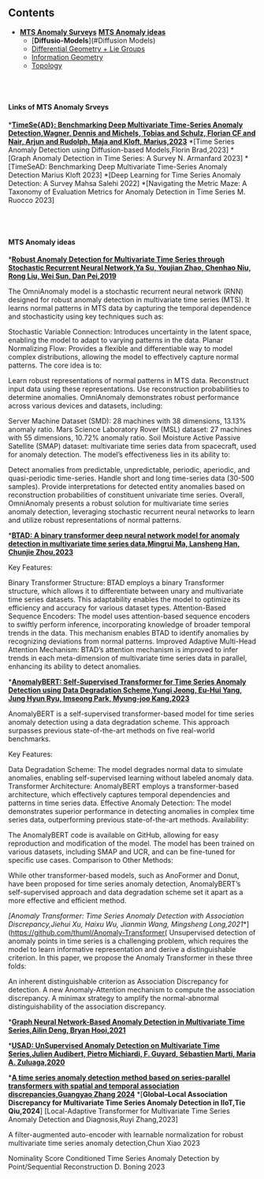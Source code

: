 
## Contents


- [**MTS Anomaly Surveys**](#Surveys)
  [**MTS Anomaly ideas**](#Ideas)
  - [**Diffusio-Models**](#Diffusion Models)
  - [Differential Geometry + Lie Groups](#diffgeo)
  - [Information Geometry](#infogeo)
  - [Topology](#topology)


<br /><br />

<a name="Surveys" />

#### Links of MTS Anomaly Srveys
*[**TimeSe{AD}: Benchmarking Deep Multivariate Time-Series Anomaly Detection,Wagner, Dennis and Michels, Tobias and Schulz, Florian CF and Nair, Arjun and Rudolph, Maja and Kloft, Marius,2023**](https://github.com/wagner-d/TimeSeAD/tree/master)
*[Time Series Anomaly Detection using Diffusion-based Models,Florin Brad,2023]
*[Graph Anomaly Detection in Time Series: A Survey N. Armanfard 2023]
*[TimeSeAD: Benchmarking Deep Multivariate Time-Series Anomaly Detection Marius Kloft 2023]
*[Deep Learning for Time Series Anomaly Detection: A Survey Mahsa Salehi 2022]
*[Navigating the Metric Maze: A Taxonomy of Evaluation Metrics for Anomaly Detection in Time Series M. Ruocco 2023]

<br /><br />

<a name="Ideas" />

####  MTS Anomaly ideas
*[**Robust Anomaly Detection for Multivariate Time Series through Stochastic Recurrent Neural Network,Ya Su, Youjian Zhao, Chenhao Niu, Rong Liu, Wei Sun, Dan Pei,2019**](https://github.com/NetManAIOps/OmniAnomaly)

The OmniAnomaly model is a stochastic recurrent neural network (RNN) designed for robust anomaly detection in multivariate time series (MTS). It learns normal patterns in MTS data by capturing the temporal dependence and stochasticity using key techniques such as:

Stochastic Variable Connection: Introduces uncertainty in the latent space, enabling the model to adapt to varying patterns in the data.
Planar Normalizing Flow: Provides a flexible and differentiable way to model complex distributions, allowing the model to effectively capture normal patterns.
The core idea is to:

Learn robust representations of normal patterns in MTS data.
Reconstruct input data using these representations.
Use reconstruction probabilities to determine anomalies.
OmniAnomaly demonstrates robust performance across various devices and datasets, including:

Server Machine Dataset (SMD): 28 machines with 38 dimensions, 13.13% anomaly ratio.
Mars Science Laboratory Rover (MSL) dataset: 27 machines with 55 dimensions, 10.72% anomaly ratio.
Soil Moisture Active Passive Satellite (SMAP) dataset: multivariate time series data from spacecraft, used for anomaly detection.
The model’s effectiveness lies in its ability to:

Detect anomalies from predictable, unpredictable, periodic, aperiodic, and quasi-periodic time-series.
Handle short and long time-series data (30-500 samples).
Provide interpretations for detected entity anomalies based on reconstruction probabilities of constituent univariate time series.
Overall, OmniAnomaly presents a robust solution for multivariate time series anomaly detection, leveraging stochastic recurrent neural networks to learn and utilize robust representations of normal patterns.

*[**BTAD: A binary transformer deep neural network model for anomaly detection in multivariate time series data,Mingrui Ma, Lansheng Han, Chunjie Zhou,2023** ](https://www.sciencedirect.com/science/article/abs/pii/S1474034623000770)

Key Features:

Binary Transformer Structure: BTAD employs a binary Transformer structure, which allows it to differentiate between unary and multivariate time series datasets. This adaptability enables the model to optimize its efficiency and accuracy for various dataset types.
Attention-Based Sequence Encoders: The model uses attention-based sequence encoders to swiftly perform inference, incorporating knowledge of broader temporal trends in the data. This mechanism enables BTAD to identify anomalies by recognizing deviations from normal patterns.
Improved Adaptive Multi-Head Attention Mechanism: BTAD’s attention mechanism is improved to infer trends in each meta-dimension of multivariate time series data in parallel, enhancing its ability to detect anomalies.

*[**AnomalyBERT: Self-Supervised Transformer for Time Series Anomaly Detection using Data Degradation Scheme,Yungi Jeong, Eu-Hui Yang, Jung Hyun Ryu, Imseong Park, Myung-joo Kang,2023** ](https://github.com/Jhryu30/AnomalyBERT)

AnomalyBERT is a self-supervised transformer-based model for time series anomaly detection using a data degradation scheme. This approach surpasses previous state-of-the-art methods on five real-world benchmarks.

Key Features:

Data Degradation Scheme: The model degrades normal data to simulate anomalies, enabling self-supervised learning without labeled anomaly data.
Transformer Architecture: AnomalyBERT employs a transformer-based architecture, which effectively captures temporal dependencies and patterns in time series data.
Effective Anomaly Detection: The model demonstrates superior performance in detecting anomalies in complex time series data, outperforming previous state-of-the-art methods.
Availability:

The AnomalyBERT code is available on GitHub, allowing for easy reproduction and modification of the model.
The model has been trained on various datasets, including SMAP and UCR, and can be fine-tuned for specific use cases.
Comparison to Other Methods:

While other transformer-based models, such as AnoFormer and Donut, have been proposed for time series anomaly detection, AnomalyBERT’s self-supervised approach and data degradation scheme set it apart as a more effective and efficient method.

*[Anomaly Transformer: Time Series Anomaly Detection with Association Discrepancy,Jiehui Xu, Haixu Wu, Jianmin Wang, Mingsheng Long,2021**](https://github.com/thuml/Anomaly-Transformer(
Unsupervised detection of anomaly points in time series is a challenging problem, which requires the model to learn informative representation and derive a distinguishable criterion. In this paper, we propose the Anomaly Transformer in these three folds:

An inherent distinguishable criterion as Association Discrepancy for detection.
A new Anomaly-Attention mechanism to compute the association discrepancy.
A minimax strategy to amplify the normal-abnormal distinguishability of the association discrepancy.

*[**Graph Neural Network-Based Anomaly Detection in Multivariate Time Series,Ailin Deng, Bryan Hooi,2021**](https://github.com/d-ailin/GDN)


*[**USAD: UnSupervised Anomaly Detection on Multivariate Time Series,Julien Audibert, Pietro Michiardi, F. Guyard, Sébastien Marti, Maria A. Zuluaga,2020**](https://hwk0702.github.io/treatise%20review/2021/02/15/USAD/)

*[**A time series anomaly detection method based on series-parallel transformers with spatial and temporal association discrepancies,Guangyao Zhang 2024**](https://www.sciencedirect.com/science/article/abs/pii/S0020025523015633)
*[**Global–Local Association Discrepancy for Multivariate Time Series Anomaly Detection in IIoT,Tie Qiu,2024**]
[Local-Adaptive Transformer for Multivariate Time Series Anomaly Detection and Diagnosis,Ruyi Zhang,2023]



A filter-augmented auto-encoder with learnable normalization for robust multivariate time series anomaly detection,Chun Xiao 2023







Nominality Score Conditioned Time Series Anomaly Detection by Point/Sequential Reconstruction D. Boning 2023



